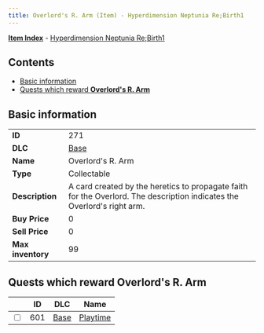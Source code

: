 ```yaml
---
title: Overlord's R. Arm (Item) - Hyperdimension Neptunia Re;Birth1
---
```


[**Item Index**](/neptunia/rb1/item/index.html) - [Hyperdimension Neptunia Re;Birth1](/neptunia/rb1)

## Contents

- [Basic information](#basic-information)
- [Quests which reward **Overlord's R. Arm**](#quests-which-reward-overlords-r-arm)

## Basic information

|   |   |
| -- | -- |
| **ID** | 271 |
| **DLC** | [Base](/neptunia/rb1/dlc/1-base.html) |
| **Name** | Overlord's R. Arm |
| **Type** | Collectable |
| **Description** | A card created by the heretics to propagate faith for the Overlord. The description indicates the Overlord's right arm. |
| **Buy Price** | 0 |
| **Sell Price** | 0 |
| **Max inventory** | 99 |


## Quests which reward **Overlord's R. Arm**

|    | ID | DLC | Name |
| -- | -- | --- | ---- |
| <input type="checkbox" id="rb1-quest-1-601" class="trackbox" /> | 601 | [Base](/neptunia/rb1/dlc/1-base.html) | [Playtime](/neptunia/rb1/quest/1-601-playtime.html) |
